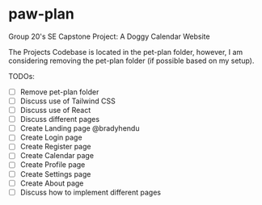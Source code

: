 # paw-plan
Group 20's SE Capstone Project: A Doggy Calendar Website


The Projects Codebase is located in the pet-plan folder, however, I am considering removing the pet-plan folder (if possible based on my setup).

TODOs:
- [ ] Remove pet-plan folder
- [ ] Discuss use of Tailwind CSS
- [ ] Discuss use of React
- [ ] Discuss different pages
- [ ] Create Landing page @bradyhendu
- [ ] Create Login page
- [ ] Create Register page
- [ ] Create Calendar page
- [ ] Create Profile page
- [ ] Create Settings page
- [ ] Create About page
- [ ] Discuss how to implement different pages
